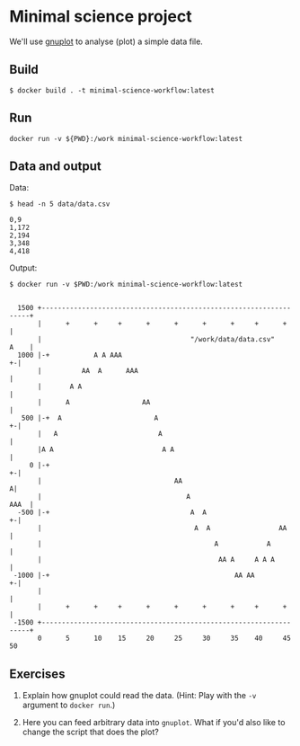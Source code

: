 # Minimal science project

We'll use [gnuplot](https://en.wikipedia.org/wiki/Gnuplot) to analyse (plot) a simple data file.

## Build

```shell
$ docker build . -t minimal-science-workflow:latest
```

## Run

```shell
docker run -v ${PWD}:/work minimal-science-workflow:latest
```

## Data and output

Data:
```shell
$ head -n 5 data/data.csv 
```
```
0,9
1,172
2,194
3,348
4,418
```

Output:
```shell
$ docker run -v $PWD:/work minimal-science-workflow:latest
```
```
                                                                               
  1500 +-------------------------------------------------------------------+   
       |      +      +     +      +      +      +      +     +      +      |   
       |                                     "/work/data/data.csv"    A    |   
  1000 |-+           A A AAA                                             +-|   
       |          AA  A      AAA                                           |   
       |       A A                                                         |   
       |      A                  AA                                        |   
   500 |-+  A                       A                                    +-|   
       |   A                         A                                     |   
       |A A                           A A                                  |   
     0 |-+                                                               +-|   
       |                                 AA                               A|   
       |                                    A                         AAA  |   
  -500 |-+                                   A  A                        +-|   
       |                                      A  A                 AA      |   
       |                                           A            A          |   
       |                                            AA A     A A A         |   
 -1000 |-+                                              AA AA            +-|   
       |                                                                   |   
       |      +      +     +      +      +      +      +     +      +      |   
 -1500 +-------------------------------------------------------------------+   
       0      5      10    15     20     25     30     35    40     45     50  

```

## Exercises

1. Explain how gnuplot could read the data. (Hint: Play with the `-v` argument to `docker run`.)

2. Here you can feed arbitrary data into `gnuplot`. What if you'd also like to change the script that does the plot?